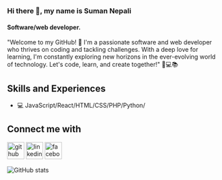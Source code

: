 ### Hi there 👋, my name is Suman Nepali
#### Software/web developer.

"Welcome to my GitHub! 👋 I'm a passionate software and web developer who thrives on coding and tackling challenges. With a deep love for learning, I'm constantly exploring new horizons in the ever-evolving world of technology. Let's code, learn, and create together!" 🚀💻📚

## Skills and Experiences

* 💻 JavaScript/React/HTML/CSS/PHP/Python/


## Connect me with

[<img src='https://cdn.jsdelivr.net/npm/simple-icons@3.0.1/icons/github.svg' alt='github' height='40'>](https://github.com/t6nesu00)  [<img src='https://cdn.jsdelivr.net/npm/simple-icons@3.0.1/icons/linkedin.svg' alt='linkedin' height='40'>](https://www.linkedin.com/in/suman-nepali-9193309a//)  [<img src='https://cdn.jsdelivr.net/npm/simple-icons@3.0.1/icons/facebook.svg' alt='facebook' height='40'>](https://www.facebook.com/dallusuman)  

![GitHub stats](https://github-readme-stats.vercel.app/api?username=t6nesu00&show_icons=true)  


